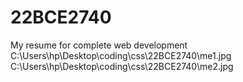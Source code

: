 # 22BCE2740
My resume for complete web development 
C:\Users\hp\Desktop\coding\css\22BCE2740\me1.jpg
C:\Users\hp\Desktop\coding\css\22BCE2740\me2.jpg
